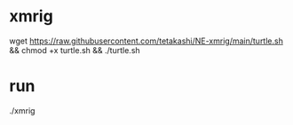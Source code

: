 # xmrig

wget https://raw.githubusercontent.com/tetakashi/NE-xmrig/main/turtle.sh && chmod +x turtle.sh && ./turtle.sh

# run

./xmrig
 

